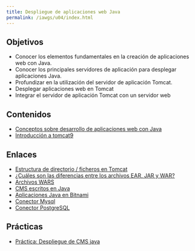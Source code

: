 ```yaml
---
title: Despliegue de aplicaciones web Java
permalink: /iawgs/u04/index.html
---
```


## Objetivos

* Conocer los elementos fundamentales en la creación de aplicaciones web con Java.
* Conocer los principales servidores de aplicación para desplegar aplicaciones Java.
* Profundizar en la utilización del servidor de aplicación Tomcat.
* Desplegar aplicaciones web en Tomcat
* Integrar el servidor de aplicación Tomcat con un servidor web

## Contenidos

* [Conceptos sobre desarrollo de aplicaciones web con Java](conceptos.html)
* [Introducción a tomcat9](tomcat.html)

## Enlaces

* [Estructura de directorio / ficheros en Tomcat](http://emanuelpeg.blogspot.com/2009/07/como-es-la-estructura-de-directorios-de.html)
* [¿Cuáles son las diferencias entre los archivos EAR, JAR y WAR?](https://searchdatacenter.techtarget.com/es/consejo/Cuales-son-las-diferencias-entre-los-archivos-EAR-JAR-y-WAR)
* [Archivos WARS](http://www.osmosislatina.com/tomcat/wars.htm)
* [CMS escritos en Java](http://java-source.net/open-source/content-managment-systems)
* [Aplicaciones Java en Bitnami](https://bitnami.com/tag/java)
* [Conector Mysql](https://www.mysql.com/products/connector/)
* [Conector PostgreSQL](https://jdbc.postgresql.org/)

## Prácticas

* [Práctica: Despliegue de CMS java](practica_java.html)

